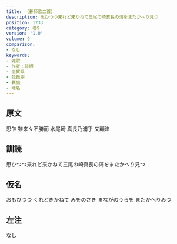 ```yaml
---
title: （碁師歌二首）
description: 思ひつつ来れど来かねて三尾の崎真長の浦をまたかへり見つ
position: 1733
category: 巻9
version: '1.0'
volume: 9
comparison:
- なし
keywords:
- 雑歌
- 作者：碁師
- 滋賀県
- 琵琶湖
- 羈旅
- 地名
---
```


## 原文

思乍 雖来々不勝而 水尾埼 真長乃浦乎 又顧津

## 訓読

思ひつつ来れど来かねて三尾の崎真長の浦をまたかへり見つ

## 仮名

おもひつつ くれどきかねて みをのさき まながのうらを またかへりみつ

## 左注

なし
